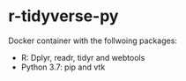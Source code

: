 # r-tidyverse-py
Docker container with the follwoing packages:
- R: Dplyr, readr, tidyr and webtools
- Python 3.7: pip and vtk
